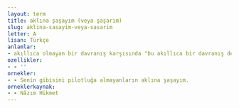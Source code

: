 ```yaml
---
layout: term
title: aklına şaşayım (veya şaşarım)
slug: aklina-sasayim-veya-sasarim
letter: A
lisan: Türkçe
anlamlar:
- akıllıca olmayan bir davranış karşısında "bu akıllıca bir davranış değil" anlamında kullanılan bir söz
ozellikler:
- - ''
ornekler:
- - Senin gibisini pilotluğa almayanların aklına şaşayım.
orneklerkaynak:
- - Nâzım Hikmet
---
```

